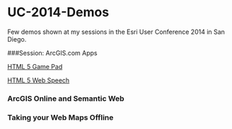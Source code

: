 UC-2014-Demos
=============

Few demos shown at my sessions in the Esri User Conference 2014 in San Diego.

###Session: ArcGIS.com Apps

[HTML 5 Game Pad](http://sathyaprasad.github.io/UC-2014-Demos/html5-gamepad/pad.html)


[HTML 5 Web Speech](http://sathyaprasad.github.io/UC-2014-Demos/html5-webspeech/pad.html)

### ArcGIS Online and Semantic Web

### Taking your Web Maps Offline
